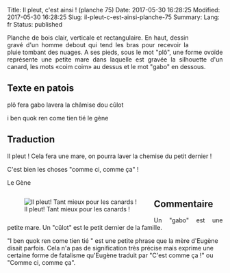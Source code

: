 Title: Il pleut, c'est ainsi ! (planche 75)
Date: 2017-05-30 16:28:25
Modified: 2017-05-30 16:28:25
Slug: il-pleut-c-est-ainsi-planche-75
Summary: 
Lang: fr
Status: published


<figure class="image-block" style="float: right;">
  <img alt="" src="{static}/images/planche_75.png">
  <figcaption style="max-width: 208px"></figcaption>
</figure>
<p style="text-align:justify;">Planche de bois clair, verticale et rectangulaire. En haut, dessin gravé d'un homme debout qui tend les bras pour recevoir la pluie tombant des nuages. A ses pieds, sous le mot "plô", une forme ovoïde représente une petite mare dans laquelle est gravée la silhouette d'un canard,  les mots «coim coim» au dessus  et le mot "gabo" en dessous.</p>

## Texte en patois
plô  fera  gabo  lavera  la  châmise  dou  cûlot


i  ben  quok  ren  come  tien  tié                                                     le  gène

## Traduction
Il pleut ! Cela fera une mare, on pourra laver la chemise du petit dernier !


C'est bien les choses "comme ci, comme ça" !

Le Gène

<figure class="image-block" style="float: left;">
  <img alt="Il pleut! Tant mieux pour les canards !" src="{static}/images/planche_75_dessin.png">
  <figcaption style="max-width: 350px">Il pleut! Tant mieux pour les canards !</figcaption>
</figure>


## Commentaire
<p style="text-align:justify;">Un "gabo" est une petite mare.
Un "cûlot" est le petit dernier de la famille.

"I ben quok ren come tien tié " est une petite phrase que la mère d'Eugène disait parfois. Cela n'a pas de signification très précise mais exprime une certaine forme de fatalisme qu'Eugène traduit par "C'est comme ça !" ou "Comme ci, comme ça".</p>





